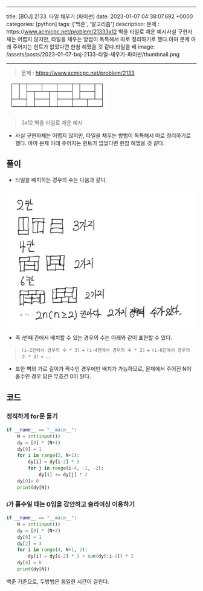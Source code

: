 

---
title: [BOJ] 2133. 타일 채우기 (파이썬)
date: 2023-01-07 04:38:07.692 +0000
categories: [python]
tags: ['백준', '알고리즘']
description: 문제 : https&#x3A;//www.acmicpc.net/problem/21333x12 벽을 타일로 채운 예시사실 구현자체는 어렵지 않지만, 타일을 채우는 방법이 독특해서 따로 정리하기로 했다.아마 문제 아래 주어지는 힌트가 없었다면 한참 헤맸을 것 같다.타일을 배
image: /assets/posts/2023-01-07-boj-2133-타일-채우기-파이썬/thumbnail.png

---

> 문제 : https://www.acmicpc.net/problem/2133

![](/assets/posts/2023-01-07-boj-2133-타일-채우기-파이썬/img0.png)

> 3x12 벽을 타일로 채운 예시

- 사실 구현자체는 어렵지 않지만, 타일을 채우는 방법이 독특해서 따로 정리하기로 했다.
아마 문제 아래 주어지는 힌트가 없었다면 한참 헤맸을 것 같다.

## 풀이

- 타일을 배치하는 경우의 수는 다음과 같다.

![](/assets/posts/2023-01-07-boj-2133-타일-채우기-파이썬/img1.png)

- 즉 i번째 칸에서 배치할 수 있는 경우의 수는 아래와 같이 표현할 수 있다.

> `(i-2칸에서 경우의 수 * 3)` + `(i-4칸에서 경우의 수 * 2)` + `(i-6칸에서 경우의 수 * 2)` + ...

- 또한 벽의 가로 길이가 짝수인 경우에만 배치가 가능하므로, 문제에서 주어진 N이 홀수인 경우 답은 무조건 0이 된다.

## 코드

### 정직하게 for문 돌기
```python
if __name__ == "__main__":
    N = int(input())
    dy = [0] * (N+1)
    dy[0] = 1
    for i in range(2, N+1):
        dy[i] = dy[i-2] * 3
        for j in range(i-4, -1, -2):
            dy[i] += dy[j] * 2
    dy[0]= 0
    print(dy[N])
```

### i가 홀수일 때는 0임을 감안하고 슬라이싱 이용하기

```python
if __name__ == "__main__":
    N = int(input())
    dy = [0] * (N+2)
    dy[0] = 1
    dy[2] = 3
    for i in range(4, N+1, 2):
        dy[i] = dy[i-2] * 3 + sum(dy[:i-2]) * 2
    dy[0] = 0
    print(dy[N])
```

백준 기준으로, 두방법은 동일한 시간이 걸린다.

        